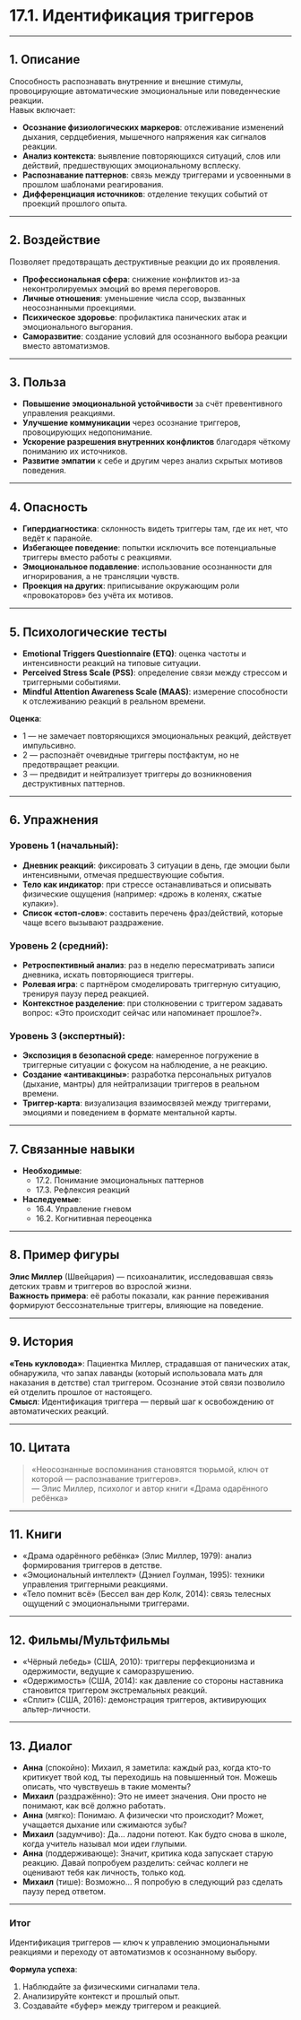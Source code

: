 # 17.1. Идентификация триггеров

---

## 1. Описание  
Способность распознавать внутренние и внешние стимулы, провоцирующие автоматические эмоциональные или поведенческие реакции.  
Навык включает:  
- **Осознание физиологических маркеров**: отслеживание изменений дыхания, сердцебиения, мышечного напряжения как сигналов реакции.  
- **Анализ контекста**: выявление повторяющихся ситуаций, слов или действий, предшествующих эмоциональному всплеску.  
- **Распознавание паттернов**: связь между триггерами и усвоенными в прошлом шаблонами реагирования.  
- **Дифференциация источников**: отделение текущих событий от проекций прошлого опыта.  

---

## 2. Воздействие  
Позволяет предотвращать деструктивные реакции до их проявления.  
- **Профессиональная сфера**: снижение конфликтов из-за неконтролируемых эмоций во время переговоров.  
- **Личные отношения**: уменьшение числа ссор, вызванных неосознанными проекциями.  
- **Психическое здоровье**: профилактика панических атак и эмоционального выгорания.  
- **Саморазвитие**: создание условий для осознанного выбора реакции вместо автоматизмов.  

---

## 3. Польза  
- **Повышение эмоциональной устойчивости** за счёт превентивного управления реакциями.  
- **Улучшение коммуникации** через осознание триггеров, провоцирующих недопонимание.  
- **Ускорение разрешения внутренних конфликтов** благодаря чёткому пониманию их источников.  
- **Развитие эмпатии** к себе и другим через анализ скрытых мотивов поведения.  

---

## 4. Опасность  
- **Гипердиагностика**: склонность видеть триггеры там, где их нет, что ведёт к паранойе.  
- **Избегающее поведение**: попытки исключить все потенциальные триггеры вместо работы с реакциями.  
- **Эмоциональное подавление**: использование осознанности для игнорирования, а не трансляции чувств.  
- **Проекция на других**: приписывание окружающим роли «провокаторов» без учёта их мотивов.  

---

## 5. Психологические тесты  
- **Emotional Triggers Questionnaire (ETQ)**: оценка частоты и интенсивности реакций на типовые ситуации.  
- **Perceived Stress Scale (PSS)**: определение связи между стрессом и триггерными событиями.  
- **Mindful Attention Awareness Scale (MAAS)**: измерение способности к отслеживанию реакций в реальном времени.  

**Оценка**:  
- 1 — не замечает повторяющихся эмоциональных реакций, действует импульсивно.  
- 2 — распознаёт очевидные триггеры постфактум, но не предотвращает реакции.  
- 3 — предвидит и нейтрализует триггеры до возникновения деструктивных паттернов.  

---

## 6. Упражнения  

### Уровень 1 (начальный):  
- **Дневник реакций**: фиксировать 3 ситуации в день, где эмоции были интенсивными, отмечая предшествующие события.  
- **Тело как индикатор**: при стрессе останавливаться и описывать физические ощущения (например: «дрожь в коленях, сжатые кулаки»).  
- **Список «стоп-слов»**: составить перечень фраз/действий, которые чаще всего вызывают раздражение.  

### Уровень 2 (средний):  
- **Ретроспективный анализ**: раз в неделю пересматривать записи дневника, искать повторяющиеся триггеры.  
- **Ролевая игра**: с партнёром смоделировать триггерную ситуацию, тренируя паузу перед реакцией.  
- **Контекстное разделение**: при столкновении с триггером задавать вопрос: «Это происходит сейчас или напоминает прошлое?».  

### Уровень 3 (экспертный):  
- **Экспозиция в безопасной среде**: намеренное погружение в триггерные ситуации с фокусом на наблюдение, а не реакцию.  
- **Создание «антивакцины»**: разработка персональных ритуалов (дыхание, мантры) для нейтрализации триггеров в реальном времени.  
- **Триггер-карта**: визуализация взаимосвязей между триггерами, эмоциями и поведением в формате ментальной карты.  

---

## 7. Связанные навыки  
- **Необходимые**:  
  - 17.2. Понимание эмоциональных паттернов  
  - 17.3. Рефлексия реакций  
- **Наследуемые**:  
  - 16.4. Управление гневом  
  - 16.2. Когнитивная переоценка  

---

## 8. Пример фигуры  
**Элис Миллер** (Швейцария) — психоаналитик, исследовавшая связь детских травм и триггеров во взрослой жизни.  
**Важность примера**: её работы показали, как ранние переживания формируют бессознательные триггеры, влияющие на поведение.  

---

## 9. История  
**«Тень кукловода»**: Пациентка Миллер, страдавшая от панических атак, обнаружила, что запах лаванды (который использовала мать для наказания в детстве) стал триггером. Осознание этой связи позволило ей отделить прошлое от настоящего.  
**Смысл**: Идентификация триггера — первый шаг к освобождению от автоматических реакций.  

---

## 10. Цитата  
> «Неосознанные воспоминания становятся тюрьмой, ключ от которой — распознавание триггеров».  
> — Элис Миллер, психолог и автор книги «Драма одарённого ребёнка»  

---

## 11. Книги  
- «Драма одарённого ребёнка» (Элис Миллер, 1979): анализ формирования триггеров в детстве.  
- «Эмоциональный интеллект» (Дэниел Гоулман, 1995): техники управления триггерными реакциями.  
- «Тело помнит всё» (Бессел ван дер Колк, 2014): связь телесных ощущений с эмоциональными триггерами.  

---

## 12. Фильмы/Мультфильмы  
- «Чёрный лебедь» (США, 2010): триггеры перфекционизма и одержимости, ведущие к саморазрушению.  
- «Одержимость» (США, 2014): как давление со стороны наставника становится триггером экстремальных реакций.  
- «Сплит» (США, 2016): демонстрация триггеров, активирующих альтер-личности.  

---

## 13. Диалог  
- **Анна** (спокойно): Михаил, я заметила: каждый раз, когда кто-то критикует твой код, ты переходишь на повышенный тон. Можешь описать, что чувствуешь в такие моменты?  
- **Михаил** (раздражённо): Это не имеет значения. Они просто не понимают, как всё должно работать.  
- **Анна** (мягко): Понимаю. А физически что происходит? Может, учащается дыхание или сжимаются зубы?  
- **Михаил** (задумчиво): Да… ладони потеют. Как будто снова в школе, когда учитель называл мои идеи глупыми.  
- **Анна** (поддерживающе): Значит, критика кода запускает старую реакцию. Давай попробуем разделить: сейчас коллеги не оценивают тебя как личность, только код.  
- **Михаил** (тише): Возможно… Я попробую в следующий раз сделать паузу перед ответом.  

---

### **Итог**  
Идентификация триггеров — ключ к управлению эмоциональными реакциями и переходу от автоматизмов к осознанному выбору.  

**Формула успеха**:  
1. Наблюдайте за физическими сигналами тела.  
2. Анализируйте контекст и прошлый опыт.  
3. Создавайте «буфер» между триггером и реакцией.

